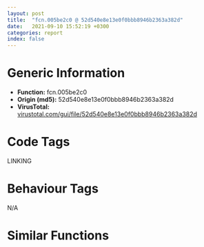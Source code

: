 ```yaml
---
layout: post
title:  "fcn.005be2c0 @ 52d540e8e13e0f0bbb8946b2363a382d"
date:   2021-09-10 15:52:19 +0300
categories: report
index: false
---
```


# Generic Information
- **Function:** fcn.005be2c0
- **Origin (md5):** 52d540e8e13e0f0bbb8946b2363a382d
- **VirusTotal:** [virustotal.com/gui/file/52d540e8e13e0f0bbb8946b2363a382d][virustotal_ref]

# Code Tags
<span class="tag" id="LINKING">LINKING</span>


# Behaviour Tags
<span class="bhv-tag" id="na">N/A</span>

# Similar Functions
<script type="text/javascript" src="https://www.gstatic.com/charts/loader.js"></script>
<script type="text/javascript">

    google.charts.load('current', {'packages':['corechart']});
    google.charts.setOnLoadCallback(drawChart);

    function drawChart() {
    var data = new google.visualization.DataTable();
        data.addColumn('number', 'X');
        data.addColumn('number', 'Y');
        data.addColumn({type: 'string', role: 'tooltip', 'p': {'html': true}});
        data.addColumn({'type': 'string', 'role': 'style'});
        
        data.addRows([
    [96.29667663574219, 28.537179946899414, '<b><a href="/report/fcn.005be2c0@52d540e8e13e0f0bbb8946b2363a382d">fcn.005be2c0</a><br>@52d540e8e13e0f0bbb8946b2363a382d</b><br>', 'point { fill-color: #e0440e; }'],
[-33.7647705078125, 114.7239990234375, '<b><a href="/report/fcn.0056a070@52d540e8e13e0f0bbb8946b2363a382d">fcn.0056a070</a><br>@52d540e8e13e0f0bbb8946b2363a382d</b><br>', 'null'],
[-52.98358917236328, -196.73565673828125, '<b><a href="/report/fcn.0054dc10@52d540e8e13e0f0bbb8946b2363a382d">fcn.0054dc10</a><br>@52d540e8e13e0f0bbb8946b2363a382d</b><br>', 'null'],
[-173.43482971191406, 45.18008804321289, '<b><a href="/report/fcn.005bd2c0@52d540e8e13e0f0bbb8946b2363a382d">fcn.005bd2c0</a><br>@52d540e8e13e0f0bbb8946b2363a382d</b><br>', 'null'],
[86.68679809570312, -127.19319915771484, '<b><a href="/report/fcn.0054fe20@52d540e8e13e0f0bbb8946b2363a382d">fcn.0054fe20</a><br>@52d540e8e13e0f0bbb8946b2363a382d</b><br>', 'null'],
[-43.37373733520508, -41.005760192871094, '<b><a href="/report/fcn.0054a740@52d540e8e13e0f0bbb8946b2363a382d">fcn.0054a740</a><br>@52d540e8e13e0f0bbb8946b2363a382d</b><br>', 'null'],
[-183.04446411132812, -110.54927825927734, '<b><a href="/report/fcn.005bd800@52d540e8e13e0f0bbb8946b2363a382d">fcn.005bd800</a><br>@52d540e8e13e0f0bbb8946b2363a382d</b><br>', 'null'],

        ]);

    var options = {
        title: 'Similarity Plot',
        legend: 'none',
        colors: ['#dedbd9', '#e6693e', '#ec8f6e', '#f3b49f', '#f6c7b6'],
        tooltip: {isHtml: true, trigger: 'both'},
        explorer: {
        actions: ["dragToZoom", "rightClickToReset"],
        },
        chartArea: {
        width: '80%',
        height: '80%'
        },
        width: '100%',
        height: '100%'
    };

    var chart = new google.visualization.ScatterChart(document.getElementById('chart_div'));

    chart.draw(data, options);
    }
    
</script>


<div id="chart_div" style="width: 100%px; height: 100%;"></div>

# Disassembled Code
{% highlight nasm %}

push ebp
mov ebp, esp
push 0xffffffffffffffff
push 0x666ae8
mov eax, dword
push eax
sub esp, 0x148
mov eax, dword[section..data]
xor eax, ebp
mov dword[ebp-0x18], eax
push ebx
push esi
push edi
push eax
lea eax, [ebp-0xc]
mov dword
mov dword[ebp-0x10], esp
mov dword[ebp-0x68], ecx
mov eax, dword[ebp+8]
mov dword[ebp-0x64], eax
lea esi, [ecx+4]
push eax
lea eax, [ebp-0x4c]
push eax
mov ecx, esi
call fcn.005c9c70
lea eax, [ebp-0x50]
push eax
mov ecx, esi
call fcn.00552750
push eax
lea ecx, [ebp-0x4c]
call fcn.0055f930
test al, al
je 0x5be331
lea ecx, [ebp-0x4c]
call fcn.0055ac70
mov eax, dword[eax+0x18]
jmp 0x5be99b
lea ecx, [ebp-0xd4]
call fcn.00554dc0
mov dword[ebp-4], 0
lea ecx, [ebp-0x60]
call fcn.00554ef0
mov byte[ebp-4], 1
lea ecx, [ebp-0x90]
call fcn.00554ef0
mov byte[ebp-4], 2
lea ecx, [ebp-0x7c]
call fcn.00554ef0
mov byte[ebp-4], 3
lea ecx, [ebp-0xa8]
call fcn.00555060
mov byte[ebp-4], 4
lea ecx, [ebp-0x154]
call fcn.005551b0
mov byte[ebp-4], 5
lea ecx, [ebp-0x88]
call fcn.00550f60
mov byte[ebp-4], 6
lea ecx, [ebp-0x74]
call fcn.00550f60
mov byte[ebp-4], 7
mov dword[ebp-0x98], 0
lea eax, [ebp-0x98]
push eax
lea ecx, [ebp-0x60]
call fcn.00554f60
mov dword[eax], 0xf808df79
mov dword[ebp-0xac], 0
lea eax, [ebp-0xac]
push eax
lea ecx, [ebp-0x60]
call fcn.00554f60
mov dword[eax], 0x524c0417
mov dword[ebp-0x4c], 0
lea eax, [ebp-0x4c]
push eax
lea eax, [ebp-0x50]
push eax
lea ecx, [ebp-0x60]
call fcn.005535e0
movsd xmm0, qword[0x67abe0]
movsd qword[ebp-0x54], xmm0
lea eax, [ebp-0x60]
push eax
push ecx
lea eax, [ebp-0x54]
push eax
lea ecx, [ebp-0xd4]
call fcn.00554e10
add esp, 4
mov ecx, eax
call fcn.00554f40
mov dword[ebp-0x94], 0
lea eax, [ebp-0x94]
push eax
lea ecx, [ebp-0x90]
call fcn.00554f60
mov dword[eax], 0xec494348
movsd xmm0, qword[0x67ac00]
movsd qword[ebp-0x54], xmm0
lea eax, [ebp-0x90]
push eax
push ecx
lea eax, [ebp-0x54]
push eax
lea ecx, [ebp-0xd4]
call fcn.00554e10
add esp, 4
mov ecx, eax
call fcn.00554f40
lea eax, [ebp-0x50]
push eax
lea ecx, [ebp-0xd4]
call fcn.005540a0
lea eax, [ebp-0x50]
push eax
lea ecx, [ebp-0x7c]
call fcn.00552750
mov dword[ebp-0x9c], 0
lea eax, [ebp-0x9c]
push eax
lea ecx, [ebp-0x7c]
call fcn.00554f60
mov dword[eax], 0x4e3bcea1
movsd xmm0, qword[0x67aad0]
movsd qword[ebp-0x54], xmm0
lea eax, [ebp-0x7c]
push eax
push ecx
lea eax, [ebp-0x54]
push eax
lea ecx, [ebp-0xd4]
call fcn.00554e10
add esp, 4
mov ecx, eax
call fcn.00554f40
mov dword[ebp-0x4c], 0xb5ef8641
lea eax, [ebp-0x4c]
push eax
lea ecx, [ebp-0x154]
call fcn.00555240
mov byte[eax], 0x4f
mov dword[ebp-0x4c], 0xea4ecd1
lea eax, [ebp-0x4c]
push eax
lea ecx, [ebp-0x154]
call fcn.00555240
mov byte[eax], 0xd4
mov dword[ebp-0x4c], 0x3f
lea eax, [ebp-0x154]
push eax
lea eax, [ebp-0x4c]
push eax
lea ecx, [ebp-0xa8]
call fcn.005550b0
mov ecx, eax
call fcn.00555220
lea eax, [ebp-0x50]
push eax
lea ecx, [ebp-0xa8]
call fcn.00552750
mov byte[ebp-4], 8
wait
push ecx
lea ecx, [ebp-0x88]
call fcn.00555400
wait
mov dword[ebp-4], 7
mov byte[ebp-4], 0xa
wait
push 0xbb
lea ecx, [ebp-0x88]
call fcn.00555320
wait
mov dword[ebp-4], 7
mov byte[ebp-4], 0xc
wait
push 0xd3
lea ecx, [ebp-0x88]
call fcn.00555320
wait
mov dword[ebp-4], 7
lea eax, [ebp-0x50]
push eax
lea ecx, [ebp-0x88]
call fcn.00551150
mov esi, eax
lea eax, [ebp-0x4c]
push eax
lea ecx, [ebp-0x88]
call fcn.00551130
push dword[esi]
push dword[eax]
call fcn.00572d60
add esp, 8
mov byte[ebp-0x55], 0x63
lea eax, [ebp-0x55]
push eax
lea ecx, [ebp-0x74]
call fcn.00553080
mov byte[ebp-0x56], 0x9d
lea eax, [ebp-0x56]
push eax
lea ecx, [ebp-0x74]
call fcn.00553080
mov byte[ebp-0x57], 0x7d
lea eax, [ebp-0x57]
push eax
lea ecx, [ebp-0x74]
call fcn.00553080
mov byte[ebp-4], 0xe
wait
push 0xbb
lea ecx, [ebp-0x74]
call fcn.00553050
wait
mov dword[ebp-4], 7
lea eax, [ebp-0x50]
push eax
lea ecx, [ebp-0x74]
call fcn.00551150
mov esi, eax
lea eax, [ebp-0x4c]
push eax
lea ecx, [ebp-0x74]
call fcn.00551130
push dword[esi]
push dword[eax]
call fcn.0056fbd0
add esp, 8
mov edx, dword[ebp-0x64]
lea ecx, [ebp-0x30]
call fcn.00549f50
mov byte[ebp-4], 0x10
mov ecx, eax
call fcn.005bc550
push eax
mov eax, dword[ebp-0x68]
push dword[eax+0x14]
call fcn.005ba8f0
push eax
lea ecx, [ebp-0x48]
call fcn.005e9500
mov byte[ebp-4], 0x11
mov ecx, eax
call fcn.005bc550
sub esp, 0x18
mov ecx, esp
mov dword[ebp-0x50], esp
push eax
call fcn.005ba5e0
mov byte[ebp-4], 0x12
mov byte[ebp-4], 0x11
lea ecx, [ebp-0x4c]
call fcn.005cac40
mov byte[ebp-4], 0x13
mov ecx, eax
call fcn.00558630
push eax
call dword[sym.imp.KERNEL32.dll_GetProcAddress]
call eax
mov edi, eax
mov dword[ebp-0x50], edi
mov byte[ebp-4], 0x11
call fcn.00550de0
mov byte[ebp-4], 0x10
lea ecx, [ebp-0x48]
call fcn.005bc360
mov byte[ebp-4], 7
lea ecx, [ebp-0x30]
call fcn.005bc360
lea ecx, [ebp-0x114]
call fcn.00555c10
mov byte[ebp-4], 0x14
lea ecx, [ebp-0x24]
call fcn.00550f60
mov byte[ebp-4], 0x15
lea ecx, [ebp-0x3c]
call fcn.00550f60
mov byte[ebp-4], 0x16
lea ecx, [ebp-0xf4]
call fcn.005530f0
mov byte[ebp-4], 0x17
lea ecx, [ebp-0x134]
call fcn.00553250
mov byte[ebp-4], 0x18
lea ecx, [ebp-0xb4]
call fcn.00553a40
mov byte[ebp-4], 0x19
mov dword[ebp-0x4c], 0xbc4ad695
lea eax, [ebp-0x4c]
push eax
lea ecx, [ebp-0x24]
call fcn.00552c30
mov dword[ebp-0x4c], 0x3f2aa8d5
lea eax, [ebp-0x4c]
push eax
lea ecx, [ebp-0x24]
call fcn.00552c30
mov byte[ebp-4], 0x1a
wait
push 0xed
lea ecx, [ebp-0x24]
call fcn.00552cb0
wait
mov dword[ebp-4], 0x19
jmp 0x5be778
lea eax, [ebp-0x50]
push eax
lea ecx, [ebp-0x24]
call fcn.00551150
mov esi, eax
lea eax, [ebp-0x4c]
push eax
lea ecx, [ebp-0x24]
call fcn.00551130
push dword[esi]
push dword[eax]
call fcn.0056fa00
add esp, 8
mov dword[ebp-0x50], 0x3ea1ff2e
lea eax, [ebp-0x24]
push eax
push ecx
lea eax, [ebp-0x50]
push eax
lea ecx, [ebp-0x114]
call fcn.00555c60
add esp, 4
mov ecx, eax
call fcn.00550f90
lea eax, [ebp-0x50]
push eax
lea ecx, [ebp-0x114]
call fcn.005540a0
mov dword[ebp-0x50], 0xc0f7c9ee
lea eax, [ebp-0x50]
push eax
lea ecx, [ebp-0x3c]
call fcn.00552c30
lea ecx, [ebp-0x3c]
call fcn.00551330
lea eax, [ebp-0x50]
push eax
lea ecx, [ebp-0x3c]
call fcn.00551150
mov esi, eax
lea eax, [ebp-0x4c]
push eax
lea ecx, [ebp-0x3c]
call fcn.00551130
push dword[esi]
push dword[eax]
call fcn.0056fa00
add esp, 8
mov dword[ebp-0x50], 0xbea8a71e
lea eax, [ebp-0x3c]
push eax
push ecx
lea eax, [ebp-0x50]
push eax
lea ecx, [ebp-0x114]
call fcn.00555c60
add esp, 4
mov ecx, eax
call fcn.00550f90
lea ecx, [ebp-0xf4]
call fcn.00553210
lea eax, [ebp-0x50]
push eax
lea ecx, [ebp-0xf4]
call fcn.005544d0
mov dword[ebp-0xa0], 0xf39e
mov dword[ebp-0x50], str.qMyBwcPaTJJ9OH4H1qtx93tdoxm7kmZX
lea eax, [ebp-0x50]
push eax
lea ecx, [ebp-0x134]
call fcn.00555dc0
mov ecx, 0xe1a4
mov word[eax], cx
mov dword[ebp-0x50], str.m5cDZg8x3
lea eax, [ebp-0x50]
push eax
lea ecx, [ebp-0x134]
call fcn.00555e30
lea eax, [ebp-0x134]
push eax
push ecx
lea eax, [ebp-0xa0]
push eax
lea ecx, [ebp-0xf4]
call fcn.00555d30
add esp, 4
mov ecx, eax
call fcn.00555da0
lea eax, [ebp-0x50]
push eax
lea ecx, [ebp-0xb4]
call fcn.005535c0
push dword[ebp-0x64]
mov ecx, dword[ebp-0x68]
lea ecx, [ecx+4]
call fcn.005c9b80
mov dword[eax], edi
mov byte[ebp-4], 0x18
lea ecx, [ebp-0xb4]
call fcn.0054b6c0
mov byte[ebp-4], 0x17
lea ecx, [ebp-0x134]
call fcn.0054b2a0
mov byte[ebp-4], 0x16
lea ecx, [ebp-0xf4]
call fcn.0054b250
mov byte[ebp-4], 0x15
lea ecx, [ebp-0x3c]
call fcn.00550f80
mov byte[ebp-4], 0x14
lea ecx, [ebp-0x24]
call fcn.00550f80
mov byte[ebp-4], 7
lea ecx, [ebp-0x114]
call fcn.0054d630
mov byte[ebp-4], 6
lea ecx, [ebp-0x74]
call fcn.00552f10
mov byte[ebp-4], 5
lea ecx, [ebp-0x88]
call fcn.00553970
mov byte[ebp-4], 4
lea ecx, [ebp-0x154]
call fcn.0054cab0
mov byte[ebp-4], 3
lea ecx, [ebp-0xa8]
call fcn.0054ca60
mov byte[ebp-4], 2
lea ecx, [ebp-0x7c]
call fcn.0054ca10
mov byte[ebp-4], 1
lea ecx, [ebp-0x90]
call fcn.0054ca10
mov byte[ebp-4], 0
lea ecx, [ebp-0x60]
call fcn.0054ca10
mov dword[ebp-4], 0xffffffff
lea ecx, [ebp-0xd4]
call fcn.0054c9c0
mov eax, edi
mov ecx, dword[ebp-0xc]
mov dword
pop ecx
pop edi
pop esi
pop ebx
mov ecx, dword[ebp-0x18]
xor ecx, ebp
call fcn.006060c4
mov esp, ebp
pop ebp
ret 4

{% endhighlight %}

[virustotal_ref]: https://www.virustotal.com/gui/file/52d540e8e13e0f0bbb8946b2363a382d